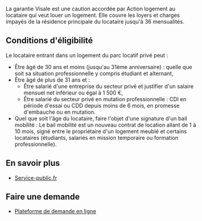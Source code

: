 La garantie Visale est une caution accordée par Action logement au locataire qui veut louer un logement. Elle couvre les loyers et charges impayés de la résidence principale du locataire jusqu'à 36 mensualités.

## Conditions d'éligibilité

Le locataire entrant dans un logement du parc locatif privé peut :

- Être âgé de 30 ans et moins (jusqu'au 31ème anniversaire) : quelle que soit sa situation professionnelle y compris étudiant et alternant,
- Être âgé de plus de 31 ans et :
  - Être salarié d'une entreprise du secteur privé et justifier d'un salaire mensuel net inférieur ou égal à 1 500 €,
  - Être salarié du secteur privé en mutation professionnelle : CDI en période d'essai ou CDD depuis moins de 6 mois, en promesse d'embauche ou en mutation.
- Quel que soit l'âge du locataire, faire l'objet d'une signature d'un bail mobilité : Le bail mobilité est un nouveau contrat de location allant de 1 à 10 mois, signé entre le propriétaire d'un logement meublé et certains locataires (étudiants, salariés en mission temporaire ou formation professionnelle).

## En savoir plus

- [Service-public.fr](https://www.service-public.fr/particuliers/vosdroits/F33453)

## Faire une demande

- [Plateforme de demande en ligne](https://fo.visale.fr/#/fr/login)
